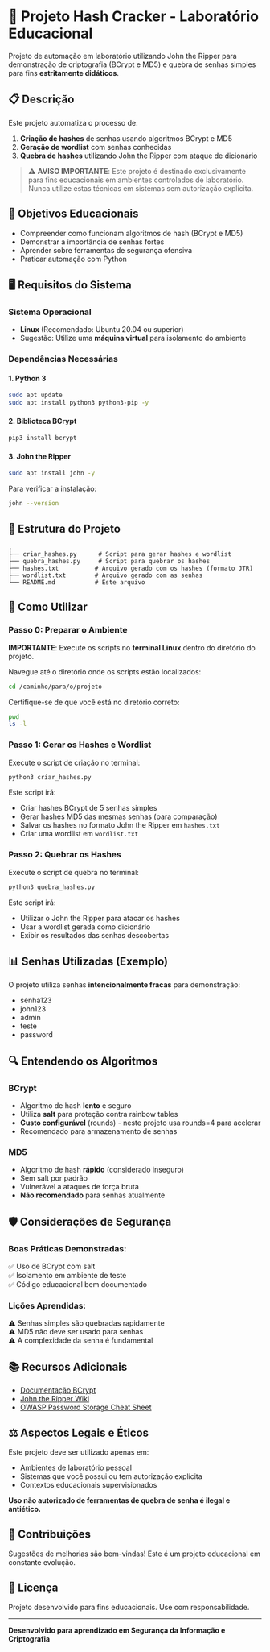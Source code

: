 # 🔐 Projeto Hash Cracker - Laboratório Educacional

Projeto de automação em laboratório utilizando John the Ripper para demonstração de criptografia (BCrypt e MD5) e quebra de senhas simples para fins **estritamente didáticos**.

## 📋 Descrição

Este projeto automatiza o processo de:
1. **Criação de hashes** de senhas usando algoritmos BCrypt e MD5
2. **Geração de wordlist** com senhas conhecidas
3. **Quebra de hashes** utilizando John the Ripper com ataque de dicionário

> ⚠️ **AVISO IMPORTANTE**: Este projeto é destinado exclusivamente para fins educacionais em ambientes controlados de laboratório. Nunca utilize estas técnicas em sistemas sem autorização explícita.

## 🎯 Objetivos Educacionais

- Compreender como funcionam algoritmos de hash (BCrypt e MD5)
- Demonstrar a importância de senhas fortes
- Aprender sobre ferramentas de segurança ofensiva
- Praticar automação com Python

## 🖥️ Requisitos do Sistema

### Sistema Operacional
- **Linux** (Recomendado: Ubuntu 20.04 ou superior)
- Sugestão: Utilize uma **máquina virtual** para isolamento do ambiente

### Dependências Necessárias

#### 1. Python 3
```bash
sudo apt update
sudo apt install python3 python3-pip -y
```

#### 2. Biblioteca BCrypt
```bash
pip3 install bcrypt
```

#### 3. John the Ripper
```bash
sudo apt install john -y
```

Para verificar a instalação:
```bash
john --version
```

## 📁 Estrutura do Projeto

```
.
├── criar_hashes.py      # Script para gerar hashes e wordlist
├── quebra_hashes.py     # Script para quebrar os hashes
├── hashes.txt          # Arquivo gerado com os hashes (formato JTR)
├── wordlist.txt        # Arquivo gerado com as senhas
└── README.md           # Este arquivo
```

## 🚀 Como Utilizar

### Passo 0: Preparar o Ambiente

**IMPORTANTE**: Execute os scripts no **terminal Linux** dentro do diretório do projeto.

Navegue até o diretório onde os scripts estão localizados:
```bash
cd /caminho/para/o/projeto
```

Certifique-se de que você está no diretório correto:
```bash
pwd
ls -l
```

### Passo 1: Gerar os Hashes e Wordlist

Execute o script de criação no terminal:
```bash
python3 criar_hashes.py
```

Este script irá:
- Criar hashes BCrypt de 5 senhas simples
- Gerar hashes MD5 das mesmas senhas (para comparação)
- Salvar os hashes no formato John the Ripper em `hashes.txt`
- Criar uma wordlist em `wordlist.txt`

### Passo 2: Quebrar os Hashes

Execute o script de quebra no terminal:
```bash
python3 quebra_hashes.py
```

Este script irá:
- Utilizar o John the Ripper para atacar os hashes
- Usar a wordlist gerada como dicionário
- Exibir os resultados das senhas descobertas

## 📊 Senhas Utilizadas (Exemplo)

O projeto utiliza senhas **intencionalmente fracas** para demonstração:
- senha123
- john123
- admin
- teste
- password

## 🔍 Entendendo os Algoritmos

### BCrypt
- Algoritmo de hash **lento** e seguro
- Utiliza **salt** para proteção contra rainbow tables
- **Custo configurável** (rounds) - neste projeto usa rounds=4 para acelerar
- Recomendado para armazenamento de senhas

### MD5
- Algoritmo de hash **rápido** (considerado inseguro)
- Sem salt por padrão
- Vulnerável a ataques de força bruta
- **Não recomendado** para senhas atualmente

## 🛡️ Considerações de Segurança

### Boas Práticas Demonstradas:
✅ Uso de BCrypt com salt  
✅ Isolamento em ambiente de teste  
✅ Código educacional bem documentado  

### Lições Aprendidas:
⚠️ Senhas simples são quebradas rapidamente  
⚠️ MD5 não deve ser usado para senhas  
⚠️ A complexidade da senha é fundamental  

## 📚 Recursos Adicionais

- [Documentação BCrypt](https://pypi.org/project/bcrypt/)
- [John the Ripper Wiki](https://www.openwall.com/john/)
- [OWASP Password Storage Cheat Sheet](https://cheatsheetsproject.owasp.org/cheatsheets/Password_Storage_Cheat_Sheet.html)

## ⚖️ Aspectos Legais e Éticos

Este projeto deve ser utilizado apenas em:
- Ambientes de laboratório pessoal
- Sistemas que você possui ou tem autorização explícita
- Contextos educacionais supervisionados

**Uso não autorizado de ferramentas de quebra de senha é ilegal e antiético.**

## 🤝 Contribuições

Sugestões de melhorias são bem-vindas! Este é um projeto educacional em constante evolução.

## 📝 Licença

Projeto desenvolvido para fins educacionais. Use com responsabilidade.

---

**Desenvolvido para aprendizado em Segurança da Informação e Criptografia**
